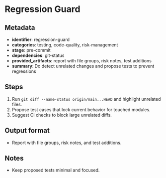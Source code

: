 # Regression Guard

## Metadata

- **identifier**: regression-guard
- **categories**: testing, code-quality, risk-management
- **stage**: pre-commit
- **dependencies**: git-status
- **provided_artifacts**: report with file groups, risk notes, test additions
- **summary**: Do detect unrelated changes and propose tests to prevent regressions

## Steps

1. Run `git diff --name-status origin/main...HEAD` and highlight unrelated files.
2. Propose test cases that lock current behavior for touched modules.
3. Suggest CI checks to block large unrelated diffs.

## Output format

- Report with file groups, risk notes, and test additions.

## Notes

- Keep proposed tests minimal and focused.
